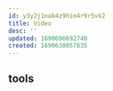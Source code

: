 ```yaml
---
id: y3y2j1nab4z9hio4r9r5vk2
title: Video
desc: ''
updated: 1690696692740
created: 1690638057835
---
```


## tools
